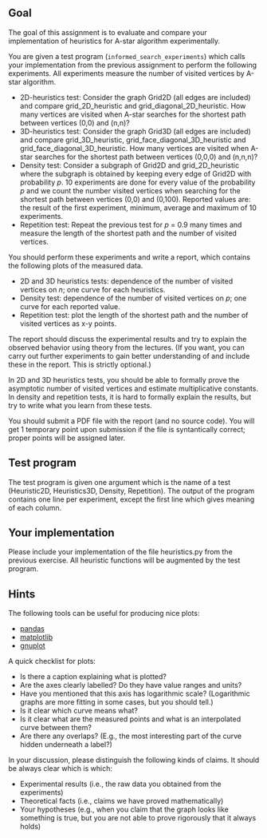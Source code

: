 ## Goal

The goal of this assignment is to evaluate and compare your implementation of
heuristics for A-star algorithm experimentally.

You are given a test program (`informed_search_experiments`) which calls your
implementation from the previous assignment to perform the following
experiments. All experiments measure the number of visited vertices by A-star
algorithm.

- 2D-heuristics test: Consider the graph Grid2D (all edges are included) and
compare grid_2D_heuristic and grid_diagonal_2D_heuristic. How many vertices are
visited when A-star searches for the shortest path between vertices (0,0) and
(n,n)?
- 3D-heuristics test: Consider the graph Grid3D (all edges are included) and
compare grid_3D_heuristic, grid_face_diagonal_3D_heuristic and
grid_face_diagonal_3D_heuristic. How many vertices are visited when A-star
searches for the shortest path between vertices (0,0,0) and (n,n,n)?
- Density test: Consider a subgraph of Grid2D and grid_2D_heuristic where the
subgraph is obtained by keeping every edge of Grid2D with probability _p_. 10
experiments are done for every value of the probability _p_ and we count the number
visited vertices when searching for the shortest path between vertices (0,0)
and (0,100). Reported values are: the result of the first experiment, minimum,
average and maximum of 10 experiments.
- Repetition test: Repeat the previous test for _p_ = 0.9 many times and measure
the length of the shortest path and the number of visited vertices.

You should perform these experiments and write a report, which contains the following
plots of the measured data. 

- 2D and 3D heuristics tests: dependence of the number of visited vertices on _n_; 
one curve for each heuristics.
- Density test: dependence of the number of visited vertices on _p_;
one curve for each reported value.
- Repetition test: plot the length of the shortest path and the number of visited
vertices as x-y points.

The report should discuss the experimental results and try to explain the observed
behavior using theory from the lectures. (If you want, you can carry out further
experiments to gain better understanding of and include these in the report.
This is strictly optional.)

In 2D and 3D heuristics tests, you should be able to formally prove the
asymptotic number of visited vertices and estimate multiplicative constants.
In density and repetition tests, it is hard to formally explain the results, 
but try to write what you learn from these tests.

You should submit a PDF file with the report (and no source code).
You will get 1 temporary point upon submission if the file is syntantically correct;
proper points will be assigned later.

## Test program

The test program is given one argument which is the name of a test (Heuristic2D,
Heuristics3D, Density, Repetition). The output of the program contains one line
per experiment, except the first line which gives meaning of each column.

## Your implementation

Please include your implementation of the file heuristics.py from the previous
exercise. All heuristic functions will be augmented by the test program.

## Hints

The following tools can be useful for producing nice plots:
- [pandas](https://pandas.pydata.org/)
- [matplotlib](https://matplotlib.org/)
- [gnuplot](http://www.gnuplot.info/)

A quick checklist for plots:
- Is there a caption explaining what is plotted?
- Are the axes clearly labelled? Do they have value ranges and units?
- Have you mentioned that this axis has logarithmic scale? (Logarithmic graphs
  are more fitting in some cases, but you should tell.)
- Is it clear which curve means what?
- Is it clear what are the measured points and what is an interpolated
  curve between them?
- Are there any overlaps? (E.g., the most interesting part of the curve
  hidden underneath a label?)

In your discussion, please distinguish the following kinds of claims.
It should be always clear which is which:
- Experimental results (i.e., the raw data you obtained from the experiments)
- Theoretical facts (i.e., claims we have proved mathematically)
- Your hypotheses (e.g., when you claim that the graph looks like something is true,
  but you are not able to prove rigorously that it always holds)
